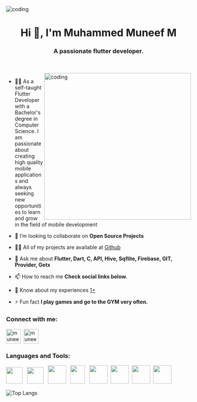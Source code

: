  <img align="center" alt="coding" src="https://user-images.githubusercontent.com/100861026/251391595-d306b4f3-6312-449b-8179-fc5af1556163.gif">
 
<h1 align="center">Hi 👋, I'm Muhammed Muneef M</h1>
<h3 align="center">A passionate flutter developer.</h3>
<br><br>


 <img align="right" alt="coding" width="400" src="https://www.sarvika.com/wp-content/uploads/2021/03/Backend-Developer-Python-GIF-Dribble.gif">


 
<!-- - 🔭 I’m currently working on [----]() -->

- 👨‍💻 As a self-taught Flutter Developer with a Bachelor's degree in Computer Science. 
 I am passionate about creating high quality mobile applications and always seeking new opportunities to learn and grow in the field of mobile development
 
 
<!-- - 🌱 I’m currently learning **flutter development** -->

- 👯 I’m looking to collaborate on **Open Source Projects**

- 👨‍💻 All of my projects are available at [Github](https://github.com/Muneef-Nk?tab=repositories) 

- 💬 Ask me about **Flutter, Dart, C, API, Hive, Sqflite, Firebase, GIT, Provider, Getx**

- 📫 How to reach me **Check social links below.**

- 📄 Know about my experiences [1+](1+)

- ⚡ Fun fact **I play games and go to the GYM very often.**


<h3 align="left">Connect with me:</h3>
<p align="left">
<a href="https://linkedin.com/in/muneefnk" target="blank">
 <img align="center" src="https://upload.wikimedia.org/wikipedia/commons/thumb/8/81/LinkedIn_icon.svg/2048px-LinkedIn_icon.svg.png" alt="muneefnk" height="40" width="40" /></a>&nbsp
<a href="https://instagram.com/muneef_nk" target="blank">
 <img align="center" src="https://upload.wikimedia.org/wikipedia/commons/thumb/9/95/Instagram_logo_2022.svg/1200px-Instagram_logo_2022.svg.png" alt="muneef_nk" height="40" width="40" />
</a>
</p>

<h3 align="left">Languages and Tools:</h3>
<p align="left">
  <img src="https://img.icons8.com/?size=512&id=04OFrkjznvcd&format=png"  width="45" height="45"/>  &nbsp
  <img src="https://code.visualstudio.com/assets/images/code-stable.png"  width="45" height="45"/> &nbsp
  <img src="https://upload.wikimedia.org/wikipedia/commons/thumb/c/c6/Dart_logo.png/640px-Dart_logo.png"  width="50" height="50"/> &nbsp
  <img src="https://github.com/Muneef-Nk/Muneef-Nk/assets/92105703/1a1b169f-aba8-4301-b172-a873e91f3849"  width="40" height="50"/> &nbsp
   <img src="https://github.com/Muneef-Nk/Muneef-Nk/assets/92105703/1aa5576a-92ed-4f88-864a-d519ff0704ac" width="50" height="50"/>&nbsp
  <img src="https://upload.wikimedia.org/wikipedia/commons/thumb/9/97/Sqlite-square-icon.svg/2048px-Sqlite-square-icon.svg.png"  width="50" height="50"/>&nbsp
  <img src="https://github.com/Muneef-Nk/Muneef-Nk/assets/92105703/d509a27e-294e-46db-9398-f5a97b16493e" width="50" height="50"/>&nbsp
  <img src="https://github.com/Muneef-Nk/Muneef-Nk/assets/92105703/8aff04d3-4dcc-4321-8637-528d970d280a" width="50"height="50"/>
</p>

<!-- ![muneef's GitHub stats](https://github-readme-stats.vercel.app/api?username=muneef-nk&show_icons=true&theme=radical) -->

<!-- <p><img align="left" src="https://github-readme-stats.vercel.app/api/top-langs?username=muneef-nk&show_icons=true&locale=en&layout=compact&theme=radical" alt="muneef-nk" /></p> -->

<!-- <p align="left"><img src="https://github-readme-streak-stats.herokuapp.com/?user=muneef-nk&theme=radical" alt="muneef-nk"/><p/> -->

![Top Langs](https://github-readme-stats.vercel.app/api/top-langs/?username=muneef-nk&theme=radical)
